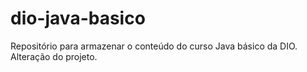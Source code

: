 # dio-java-basico
Repositório para armazenar o conteúdo do curso Java básico da DIO.
Alteração do projeto.